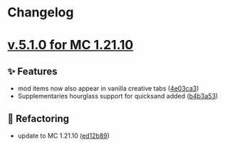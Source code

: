 # Changelog

# [v.5.1.0 for MC 1.21.10](https://github.com/XxRexRaptorxX/MineTraps/compare/v.5.1.0-dev1...v.5.1.0-dev5)

## ✨ Features

- mod items now also appear in vanilla creative tabs ([4e03ca3](https://github.com/XxRexRaptorxX/MineTraps/commit/4e03ca37d3b8b85dbe8b5b157df80e94e97997c4))
- Supplementaries hourglass support for quicksand added ([b4b3a53](https://github.com/XxRexRaptorxX/MineTraps/commit/b4b3a53afe5bed942b055a900c930e44b0c645b9))

## 🔨 Refactoring

- update to MC 1.21.10 ([ed12b89](https://github.com/XxRexRaptorxX/MineTraps/commit/ed12b8975ec649c9892c572ad69eec354be130bc))
